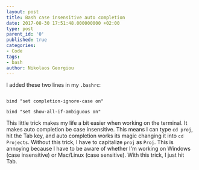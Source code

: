 ```yaml
---
layout: post
title: Bash case insensitive auto completion
date: 2017-08-30 17:51:48.000000000 +02:00
type: post
parent_id: '0'
published: true
categories:
- Code
tags:
- bash
author: Nikolaos Georgiou
---
```


I added these two lines in my <code>.bashrc</code>:

```

bind "set completion-ignore-case on"

bind "set show-all-if-ambiguous on"

```

This little trick makes my life a bit easier when working on the terminal. It makes auto completion be case insensitive. This means I can type <code>cd proj</code>, hit the Tab key, and auto completion works its magic changing it into <code>cd Projects</code>. Without this trick, I have to capitalize <code>proj</code> as <code>Proj</code>. This is annoying because I have to be aware of whether I'm working on Windows (case insensitive) or Mac/Linux (case sensitive). With this trick, I just hit Tab.

